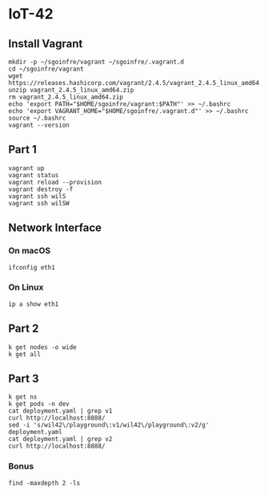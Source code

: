 # IoT-42

## Install Vagrant
```
mkdir -p ~/sgoinfre/vagrant ~/sgoinfre/.vagrant.d
cd ~/sgoinfre/vagrant
wget https://releases.hashicorp.com/vagrant/2.4.5/vagrant_2.4.5_linux_amd64.zip
unzip vagrant_2.4.5_linux_amd64.zip
rm vagrant_2.4.5_linux_amd64.zip
echo 'export PATH="$HOME/sgoinfre/vagrant:$PATH"' >> ~/.bashrc
echo 'export VAGRANT_HOME="$HOME/sgoinfre/.vagrant.d"' >> ~/.bashrc
source ~/.bashrc
vagrant --version
```

## Part 1
```
vagrant up
vagrant status
vagrant reload --provision
vagrant destroy -f
vagrant ssh wilS
vagrant ssh wilSW
```

## Network Interface
### On macOS
```
ifconfig eth1
```
### On Linux
```
ip a show eth1
```

## Part 2
```
k get nodes -o wide
k get all
```

## Part 3
```
k get ns
k get pods -n dev
cat deployment.yaml | grep v1
curl http://localhost:8888/
sed -i 's/wil42\/playground\:v1/wil42\/playground\:v2/g' deployment.yaml
cat deployment.yaml | grep v2
curl http://localhost:8888/
```

### Bonus
```
find -maxdepth 2 -ls
```